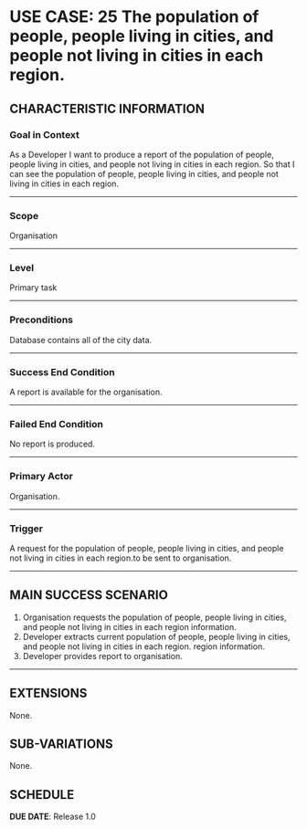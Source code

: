 # USE CASE: 25 The population of people, people living in cities, and people not living in cities in each region.

## CHARACTERISTIC INFORMATION

### Goal in Context

As a Developer I want to produce a report of the population of people, people living in cities, and people not living in cities in each region.
So that I can see the population of people, people living in cities, and people not living in cities in each region.

---

### Scope </h3> Organisation

---

### Level </h3> Primary task

---

### Preconditions </h3> Database contains all of the city data.

---

### Success End Condition </h3> A report is available for the organisation.

---

### Failed End Condition </h3> No report is produced.

---

### Primary Actor </h3> Organisation.

---

### Trigger </h3> A request for the population of people, people living in cities, and people not living in cities in each region.to be sent to organisation.

---

## MAIN SUCCESS SCENARIO

1. Organisation requests the population of people, people living in cities, and people not living in cities in each region information.
2. Developer extracts current population of people, people living in cities, and people not living in cities in each region. region information.
3. Developer provides report to organisation.

---

## EXTENSIONS

None.

## SUB-VARIATIONS

None.

## SCHEDULE

**DUE DATE**: Release 1.0
